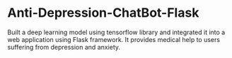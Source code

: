 # Anti-Depression-ChatBot-Flask
Built a deep learning model using tensorflow library and integrated it into a web application using Flask framework. It provides medical help to users suffering from depression and anxiety. 
